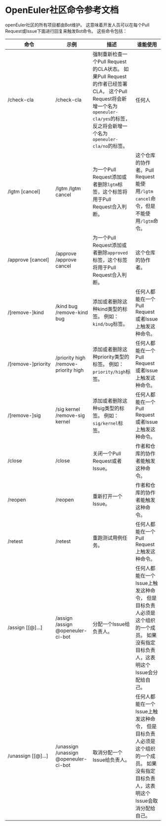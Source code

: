 #  OpenEuler社区命令参考文档

openEuler社区的所有项目都由Bot维护。 这意味着开发人员可以在每个Pull Request或Issue下面进行回复来触发Bot命令。 这些命令包括：

| 命令               | 示例                                  | 描述                                                         | 谁能使用                                                     |
| ------------------ | ------------------------------------- | ------------------------------------------------------------ | ------------------------------------------------------------ |
| /check-cla         | /check-cla                            | 强制重新检查一个Pull Request的CLA状态。 如果Pull Request的作者已经签署CLA， 这个Pull Request将会新增一个名为`openeuler-cla/yes`的标签， 反之将会新增一个名为`openeuler-cla/no`的标签。 | 任何人                                                       |
| /lgtm [cancel]     | /lgtm /lgtm cancel                    | 为一个Pull Request添加或者删除`lgtm`标签，这个标签将用于Pull Request合入判断。 | 这个仓库的协作者。Pull Request能使用`/lgtm cancel`命令，但是不能使用`/lgtm`命令。 |
| /approve [cancel]  | /approve /approve cancel              | 为一个Pull Request添加或者删除`approved`标签，这个标签将用于Pull Request合入判断。 | 这个仓库的协作者。                                           |
| /[remove-]kind     | /kind bug /remove-kind bug            | 添加或者删除这种kind类型的标签。 例如：`kind/bug`标签。      | 任何人都能在一个Pull Request或者Issue上触发这种命令。        |
| /[remove-]priority | /priority high /remove-priority high  | 添加或者删除这种priority类型的标签。 例如：`priority/high`标签。 | 任何人都能在一个Pull Request或者Issue上触发这种命令。        |
| /[remove-]sig      | /sig kernel /remove-sig kernel        | 添加或者删除这种sig类型的标签。 例如：`sig/kernel`标签。     | 任何人都能在一个Pull Request或者Issue上触发这种命令。        |
| /close             | /close                                | 关闭一个Pull Request或者Issue。                              | 作者和仓库的协作者能触发这种命令。                           |
| /reopen            | /reopen                               | 重新打开一个Issue。                                          | 作者和仓库的协作者能触发这种命令。                           |
| /retest            | /retest                               | 重跑测试用例任务。                                           | 任何人都能在一个Pull Request上触发这种命令。                 |
| /assign [[@]...]   | /assign /assign @openeuler-ci-bot     | 分配一个Issue给负责人。                                      | 任何人都能在一个Issue上触发这种命令， 但是目标负责人必须是这个组织的一个成员。 如果没有指定目标负责人，这表明这个Issue会分配给自己。 |
| /unassign [[@]...] | /unassign /unassign @openeuler-ci-bot | 取消分配一个Issue给负责人。                                  | 任何人都能在一个Issue上触发这种命令， 但是目标负责人必须是这个组织的一个成员。 如果没有指定目标负责人，这表明这个Issue会取消分配给自己。 |